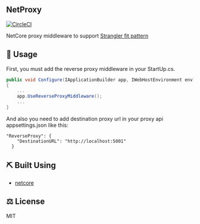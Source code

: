 ﻿## NetProxy
 
[![CircleCI](https://circleci.com/gh/exeal-es/NetProxy/tree/main.svg?style=svg&circle-token=9434f71d7bf6f2a7d8d87516ce6c8ba3de6a7859)](https://circleci.com/gh/exeal-es/NetProxy/tree/main)

NetCore proxy middleware to support [Strangler fit pattern](https://docs.microsoft.com/en-us/azure/architecture/patterns/strangler-fig)

## :pencil: Usage

First, you must add the reverse proxy middleware in your StartUp.cs.

```csharp
public void Configure(IApplicationBuilder app, IWebHostEnvironment env)
{
    ...
    app.UseReverseProxyMiddleware();
    ...
}
```

And also you need to add destination proxy url in your proxy api appsettings.json like this:

```
"ReverseProxy": {
    "DestinationURL": "http://localhost:5001"
  }
```

## :pick: Built Using

- [netcore](https://dotnet.microsoft.com/download)

## :balance_scale: License

MIT
